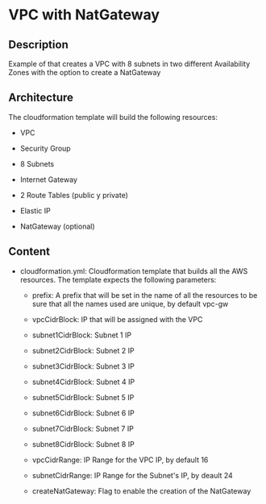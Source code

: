 # VPC with NatGateway



## Description

Example of that creates a VPC with 8 subnets in two different Availability Zones with the option to create a NatGateway



## Architecture

The cloudformation template will build the following resources:

- VPC

- Security Group

- 8 Subnets

- Internet Gateway

- 2 Route Tables (public y private)

- Elastic IP

- NatGateway (optional)



## Content

- cloudformation.yml: Cloudformation template that builds all the AWS resources. The template expects the following parameters:
  
  - prefix: A prefix that will be set in the name of all the resources to be sure that all the names used are unique, by default vpc-gw
  
  - vpcCidrBlock: IP that will be assigned with the VPC
  
  - subnet1CidrBlock: Subnet 1 IP
  
  - subnet2CidrBlock: Subnet 2 IP
  
  - subnet3CidrBlock: Subnet 3 IP
  
  - subnet4CidrBlock: Subnet 4 IP
  
  - subnet5CidrBlock: Subnet 5 IP
  
  - subnet6CidrBlock: Subnet 6 IP
  
  - subnet7CidrBlock: Subnet 7 IP
  
  - subnet8CidrBlock: Subnet 8 IP
  
  - vpcCidrRange: IP Range for the VPC IP, by default 16
  
  - subnetCidrRange: IP Range for the Subnet's IP, by deault 24
  
  - createNatGateway: Flag to enable the creation of the NatGateway


